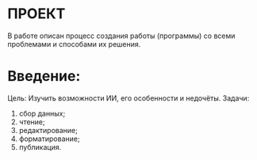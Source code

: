 # ПРОЕКТ
 В работе описан процесс создания работы (программы) со всеми проблемами и способами их решения.
# Введение:
 Цель:
  Изучить возможности ИИ, его особенности и недочёты.
 Задачи:
  1. сбор данных;
  2. чтение;
  3. редактирование;
  4. форматирование;
  5. публикация.

